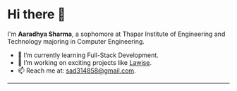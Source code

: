 # Hi there 👋

I'm **Aaradhya Sharma**, a sophomore at Thapar Institute of Engineering and Technology majoring in Computer Engineering.

- 🌱 I’m currently learning Full-Stack Development.
- 🔭 I’m working on exciting projects like [Lawise](https://github.com/YourProjectLink).
- 📫 Reach me at: [sad314858@gmail.com](mailto:sad314858@gmail.com).

---
